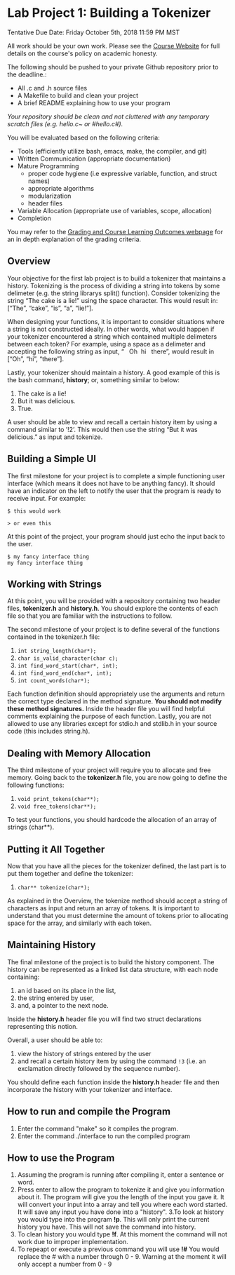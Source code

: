 Lab Project 1: Building a Tokenizer
===================================
Tentative Due Date: Friday October 5th, 2018 11:59 PM MST

All work should be your own work. Please see the [Course Website](https://sites.google.com/site/arch1utep/home#TOC-Academic-Honesty) for full details on the course's policy on academic honesty.

The following should be pushed to your private Github repository prior to the deadline.:
- All .c and .h source files
- A Makefile to build and clean your project
- A brief README explaining how to use your program

_Your repository should be clean and not cluttered with any temporary scratch files (e.g. hello.c~ or #hello.c#)._

You will be evaluated based on the following criteria:

- Tools (efficiently utilize bash, emacs, make, the compiler, and git)
- Written Communication (appropriate documentation)
- Mature Programming 
  - proper code hygiene (i.e expressive variable, function, and struct names)
  - appropriate algorithms
  - modularization
  - header files
- Variable Allocation (appropriate use of variables, scope, allocation)
- Completion

You may refer to the [Grading and Course Learning Outcomes webpage](https://sites.google.com/site/arch1utep/course-learning-outcomes) for an in depth explanation of the grading criteria.

## Overview
Your objective for the first lab project is to build a tokenizer that
maintains a history. Tokenizing is the process of dividing a string into
tokens by some delimeter (e.g. the string librarys split() function).
Consider tokenizing the string “The cake is a lie!” using the space
character. This would result in: \[“The”, “cake”, “is”, “a”, “lie!”\].

When designing your functions, it is important to consider situations
where a string is not constructed ideally. In other words, what would
happen if your tokenizer encountered a string which contained multiple
delimeters between each token? For example, using a space as a delimeter
and accepting the following string as input, “&nbsp;&nbsp;&nbsp;Oh&nbsp;&nbsp;hi&nbsp;&nbsp;&nbsp;there”, would result
in \[“Oh”, “hi”, “there”\].

Lastly, your tokenizer should maintain a history. A good example of this
is the bash command, **history**; or, something similar to below:

1.  The cake is a lie!
2.  But it was delicious.
3.  True.

A user should be able to view and recall a certain history item by using a command
similar to ’!2’. This would then use the string “But it was delicious.” as input and
tokenize.

## Building a Simple UI
The first milestone for your project is to complete a simple functioning
user interface (which means it does not have to be anything fancy). It
should have an indicator on the left to notify the user that the program
is ready to receive input. For example:

`$ this would work`

`> or even this`

At this point of the project, your program should just echo the input
back to the user.

```
$ my fancy interface thing
my fancy interface thing
```

## Working with Strings
At this point, you will be provided with a repository containing two
header files, **tokenizer.h** and **history.h**. You should explore the
contents of each file so that you are familiar with the instructions to
follow.

The second milestone of your project is to define several of the
functions contained in the tokenizer.h file:

1.  `int string_length(char*);`
2.  `char is_valid_character(char c);`
3.  `int find_word_start(char*, int);`
4.  `int find_word_end(char*, int);`
5.  `int count_words(char*);`

Each function definition should appropriately use the arguments and
return the correct type declared in the method signature. **You should
not modify these method signatures.** Inside the header file you will
find helpful comments explaining the purpose of each function. Lastly,
you are not allowed to use any libraries except for stdio.h and stdlib.h
in your source code (this includes string.h).

## Dealing with Memory Allocation
The third milestone of your project will require you to allocate and
free memory. Going back to the **tokenizer.h** file, you are now going
to define the following functions:

1.  `void print_tokens(char**);`
2.  `void free_tokens(char**);`

To test your functions, you should hardcode the allocation of an array
of strings (char\*\*).

## Putting it All Together
Now that you have all the pieces for the tokenizer defined, the last
part is to put them together and define the tokenizer:

1.  `char** tokenize(char*);`

As explained in the Overview, the tokenize method should accept a string
of characters as input and return an array of tokens. It is important to
understand that you must determine the amount of tokens prior to
allocating space for the array, and similarly with each token.

## Maintaining History
The final milestone of the project is to build the history component.
The history can be represented as a linked list data structure, with
each node containing:

1.  an id based on its place in the list,
2.  the string entered by user,
3.  and, a pointer to the next node.

Inside the **history.h** header file you will find two struct declarations representing this notion. 

Overall, a user should be able to: 

1. view the history of strings entered by the user 
2. and recall a certain history item by using the command `!3` (i.e. an exclamation directly followed by the sequence number).

You should define each function inside the **history.h** header file and then incorporate the history with your tokenizer and interface.

## How to run and compile the Program
1. Enter the command "make" so it compiles the program.
2. Enter the command ./interface to run the compiled program

## How to use the Program
1. Assuming the program is running after compiling it, enter a sentence or word.
2. Press enter to allow the program to tokenize it and give you information about it.
  The program will give you the length of the input you gave it.
  It will convert your input into a array and tell you where each word started.
  It will save any input you have done into a "history".
3.To look at history you would type into the program **!p**.
  This will only print the current history you have.
  This will not save the command into history.
4. To clean history you would type **!f**.
  At this moment the command will not work due to improper implementation.
5. To repeapt or execute a previous command you will use **!#**
  You would replace the # with a number through 0 - 9.
  Warning at the moment it will only accept a number from 0 - 9
